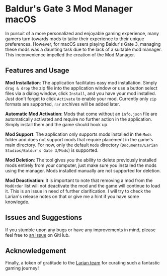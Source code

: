 # Baldur's Gate 3 Mod Manager macOS

In pursuit of a more personalized and enjoyable gaming experience, many gamers turn towards mods to tailor their experience to their unique preferences. However, for macOS users playing Baldur's Gate 3, managing these mods was a daunting task due to the lack of a suitable mod manager. This inconvenience impelled the creation of the Mod Manager. 

## Features and Usage

**Mod Installation**: The application facilitates easy mod installation. Simply `drag & drop` the zip file into the application window or use a button select files via a dialog window, click `Install`, and you have your mod installed. Just don't forget to click `Activate` to enable your mod. Currently only `zip` formats are supported, `rar` archives will be added later.

**Automatic Mod Activation**: Mods that come without an `info.json` file are automatically activated and require no further action in the application. Simply install them and the game should hook up.

**Mod Support**: The application only supports mods installed in the `Mods` folder and does not support mods that require placement in the game's main directory. For now, only the default `Mods` directory (`Documents/Larian Studios/Baldur's Gate 3/Mods`) is supported.

**Mod Deletion**: The tool gives you the ability to delete previously installed mods entirely from your computer, just make sure you installed the mods using the manager. Mods installed manually are not supported for deletion.

**Mod Deactivation**: It is important to note that removing a mod from the `ModOrder` list will not deactivate the mod and the game will continue to load it. This is an issue in need of further clarification. I will try to check the Larian's release notes on that or give me a hint if you have some knowlegde.

## Issues and Suggestions

If you stumble upon any bugs or have any improvements in mind, please feel free to [an issue](https://github.com/mkinfrared/baldurs-gate3-mod-manager/issues/new/choose) on GitHub.

## Acknowledgement

Finally, a token of gratitude to the [Larian team](https://larian.com/) for curating such a fantastic gaming journey!
